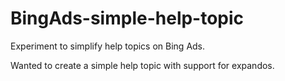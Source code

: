 # BingAds-simple-help-topic
Experiment to simplify help topics on Bing Ads.

Wanted to create a simple help topic with support for expandos.
